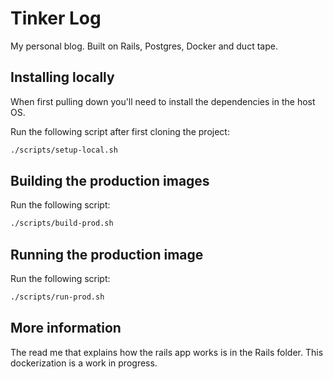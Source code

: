 # Tinker Log

My personal blog. Built on Rails, Postgres, Docker and duct tape.

## Installing locally

When first pulling down you'll need to install the dependencies in the host OS.

Run the following script after first cloning the project:

```sh
./scripts/setup-local.sh
```

## Building the production images

Run the following script:

```sh
./scripts/build-prod.sh
```

## Running the production image

Run the following script:

```sh
./scripts/run-prod.sh
```

## More information

The read me that explains how the rails app works is in the Rails folder. This dockerization is a work in progress.
